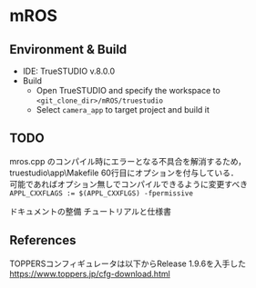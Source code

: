 # mROS

## Environment & Build

- IDE: TrueSTUDIO v.8.0.0
- Build
  - Open TrueSTUDIO and specify the workspace to `<git_clone_dir>/mROS/truestudio`
  - Select `camera_app` to target project and build it


## TODO

mros.cpp のコンパイル時にエラーとなる不具合を解消するため，  
truestudio\app\Makefile 60行目にオプションを付与している．  
可能であればオプション無しでコンパイルできるように変更すべき  
 `APPL_CXXFLAGS := $(APPL_CXXFLGS) -fpermissive`

ドキュメントの整備
チュートリアルと仕様書


## References

TOPPERSコンフィギュレータは以下からRelease 1.9.6を入手した  
https://www.toppers.jp/cfg-download.html


